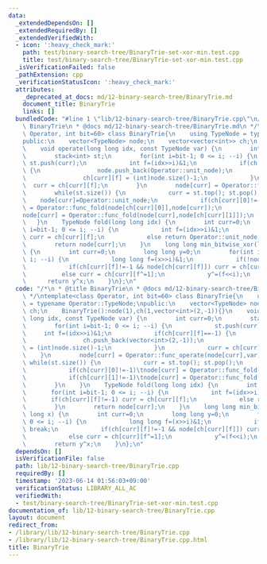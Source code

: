 ```yaml
---
data:
  _extendedDependsOn: []
  _extendedRequiredBy: []
  _extendedVerifiedWith:
  - icon: ':heavy_check_mark:'
    path: test/binary-search-tree/BinaryTrie-set-xor-min.test.cpp
    title: test/binary-search-tree/BinaryTrie-set-xor-min.test.cpp
  _isVerificationFailed: false
  _pathExtension: cpp
  _verificationStatusIcon: ':heavy_check_mark:'
  attributes:
    _deprecated_at_docs: md/12-binary-search-tree/BinaryTrie.md
    document_title: BinaryTrie
    links: []
  bundledCode: "#line 1 \"lib/12-binary-search-tree/BinaryTrie.cpp\"\n/*\n * @title\
    \ BinaryTrie\n * @docs md/12-binary-search-tree/BinaryTrie.md\n */\ntemplate<class\
    \ Operator, int bit=60> class BinaryTrie{\n    using TypeNode = typename Operator::TypeNode;\n\
    public:\n    vector<TypeNode> node;\n    vector<vector<int>> ch;\n    BinaryTrie():node(1),ch(1,vector<int>(2,-1)){}\n\
    \    void operate(long long idx, const TypeNode var) {\n        int curr=0;\n\
    \        stack<int> st;\n        for(int i=bit-1; 0 <= i; --i) {\n           \
    \ st.push(curr);\n            int f=(idx>>i)&1;\n            if(ch[curr][f]==-1)\
    \ {\n                node.push_back(Operator::unit_node);\n                ch.push_back(vector<int>(2,-1));\n\
    \                ch[curr][f] = (int)node.size()-1;\n            }\n          \
    \  curr = ch[curr][f];\n        }\n        node[curr] = Operator::func_operate(node[curr],var);\n\
    \        while(st.size()) {\n            curr = st.top(); st.pop();\n        \
    \    node[curr]=Operator::unit_node;\n            if(ch[curr][0]!=-1)\tnode[curr]\
    \ = Operator::func_fold(node[ch[curr][0]],node[curr]);\n            if(ch[curr][1]!=-1)\t\
    node[curr] = Operator::func_fold(node[curr],node[ch[curr][1]]);\n        }\n \
    \   }\n    TypeNode fold(long long idx) {\n        int curr=0;\n        for(int\
    \ i=bit-1; 0 <= i; --i) {\n            int f=(idx>>i)&1;\n            if(ch[curr][f]!=-1)\
    \ curr = ch[curr][f];\n            else return Operator::unit_node;\n        }\n\
    \        return node[curr];\n    }\n    long long min_bitwise_xor(long long x)\
    \ {\n        int curr=0;\n        long long y=0;\n        for(int i=bit-1; 0 <=\
    \ i; --i) {\n            long long f=(x>>i)&1;\n            if(!node[curr]) break;\n\
    \            if(ch[curr][f]!=-1 && node[ch[curr][f]]) curr = ch[curr][f];\n  \
    \          else curr = ch[curr][f^=1];\n            y^=(f<<i);\n        }\n  \
    \      return y^x;\n    }\n};\n"
  code: "/*\n * @title BinaryTrie\n * @docs md/12-binary-search-tree/BinaryTrie.md\n\
    \ */\ntemplate<class Operator, int bit=60> class BinaryTrie{\n    using TypeNode\
    \ = typename Operator::TypeNode;\npublic:\n    vector<TypeNode> node;\n    vector<vector<int>>\
    \ ch;\n    BinaryTrie():node(1),ch(1,vector<int>(2,-1)){}\n    void operate(long\
    \ long idx, const TypeNode var) {\n        int curr=0;\n        stack<int> st;\n\
    \        for(int i=bit-1; 0 <= i; --i) {\n            st.push(curr);\n       \
    \     int f=(idx>>i)&1;\n            if(ch[curr][f]==-1) {\n                node.push_back(Operator::unit_node);\n\
    \                ch.push_back(vector<int>(2,-1));\n                ch[curr][f]\
    \ = (int)node.size()-1;\n            }\n            curr = ch[curr][f];\n    \
    \    }\n        node[curr] = Operator::func_operate(node[curr],var);\n       \
    \ while(st.size()) {\n            curr = st.top(); st.pop();\n            node[curr]=Operator::unit_node;\n\
    \            if(ch[curr][0]!=-1)\tnode[curr] = Operator::func_fold(node[ch[curr][0]],node[curr]);\n\
    \            if(ch[curr][1]!=-1)\tnode[curr] = Operator::func_fold(node[curr],node[ch[curr][1]]);\n\
    \        }\n    }\n    TypeNode fold(long long idx) {\n        int curr=0;\n \
    \       for(int i=bit-1; 0 <= i; --i) {\n            int f=(idx>>i)&1;\n     \
    \       if(ch[curr][f]!=-1) curr = ch[curr][f];\n            else return Operator::unit_node;\n\
    \        }\n        return node[curr];\n    }\n    long long min_bitwise_xor(long\
    \ long x) {\n        int curr=0;\n        long long y=0;\n        for(int i=bit-1;\
    \ 0 <= i; --i) {\n            long long f=(x>>i)&1;\n            if(!node[curr])\
    \ break;\n            if(ch[curr][f]!=-1 && node[ch[curr][f]]) curr = ch[curr][f];\n\
    \            else curr = ch[curr][f^=1];\n            y^=(f<<i);\n        }\n\
    \        return y^x;\n    }\n};\n"
  dependsOn: []
  isVerificationFile: false
  path: lib/12-binary-search-tree/BinaryTrie.cpp
  requiredBy: []
  timestamp: '2023-06-14 01:56:03+09:00'
  verificationStatus: LIBRARY_ALL_AC
  verifiedWith:
  - test/binary-search-tree/BinaryTrie-set-xor-min.test.cpp
documentation_of: lib/12-binary-search-tree/BinaryTrie.cpp
layout: document
redirect_from:
- /library/lib/12-binary-search-tree/BinaryTrie.cpp
- /library/lib/12-binary-search-tree/BinaryTrie.cpp.html
title: BinaryTrie
---
```

